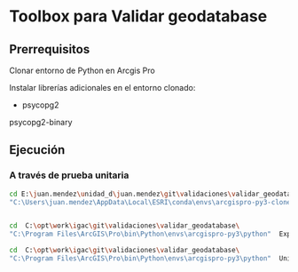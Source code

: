# Toolbox para Validar geodatabase


## Prerrequisitos

Clonar entorno de Python en Arcgis Pro

Instalar librerías adicionales en el entorno clonado:
- psycopg2

psycopg2-binary


## Ejecución

### A través de prueba unitaria

```bash
cd E:\juan.mendez\unidad_d\juan.mendez\git\validaciones\validar_geodatabase\
"C:\Users\juan.mendez\AppData\Local\ESRI\conda\envs\arcgispro-py3-clone-35\python" UnitTests.py  ValidarTest.test_validar 


cd  C:\opt\work\igac\git\validaciones\validar_geodatabase\
"C:\Program Files\ArcGIS\Pro\bin\Python\envs\arcgispro-py3\python"  Exportar_dominios.py

cd  C:\opt\work\igac\git\validaciones\validar_geodatabase\
"C:\Program Files\ArcGIS\Pro\bin\Python\envs\arcgispro-py3\python"  UnitTests.py  ValidarTest.test_repair_iterativo 

```
